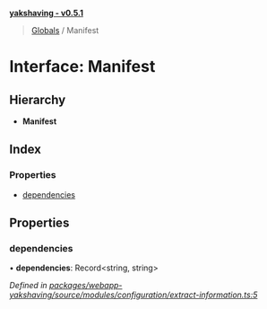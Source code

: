 **[yakshaving - v0.5.1](../README.md)**

> [Globals](../README.md) / Manifest

# Interface: Manifest

## Hierarchy

* **Manifest**

## Index

### Properties

* [dependencies](manifest.md#dependencies)

## Properties

### dependencies

•  **dependencies**: Record\<string, string>

*Defined in [packages/webapp-yakshaving/source/modules/configuration/extract-information.ts:5](https://github.com/d-zone-org/d-zone/blob/e55b933/packages/webapp-yakshaving/source/modules/configuration/extract-information.ts#L5)*
